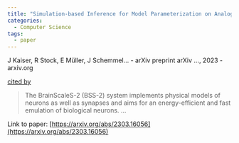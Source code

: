 ```yaml
---
title: "Simulation-based Inference for Model Parameterization on Analog Neuromorphic Hardware"
categories:
  - Computer Science
tags:
  - paper
---
```

J Kaiser, R Stock, E Müller, J Schemmel… - arXiv preprint arXiv …, 2023 - arxiv.org

[cited by](None) 

>The BrainScaleS-2 (BSS-2) system implements physical models of neurons as well as synapses and aims for an energy-efficient and fast emulation of biological neurons. …

Link to paper: [https://arxiv.org/abs/2303.16056](https://arxiv.org/abs/2303.16056)
